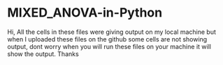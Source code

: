 # MIXED_ANOVA-in-Python
Hi, All the cells in these files were giving output on my local machine but when I uploaded these files on the github some cells are not showing output, dont worry when you will run these files on your machine it will show the output. Thanks

